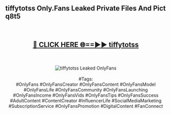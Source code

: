 <h2>tiffytotss Only.Fans Leaked Private Files And Pict q8t5</h2>
<br>
<div align="center">
<h2><a href="https://mediafiles.top/tiffytotss" rel="nofollow">🔴 CLICK HERE 🌐==►► tiffytotss</a></h2>
<br>
<br>
<a href="https://mediafiles.top/tiffytotss" rel="nofollow" data-target="animated-image.originalLink"><img src="https://i.ibb.co.com/WyWwxjT/player-gif2.gif" alt="tiffytotss Leaked OnlyFans" style="max-width: 100%; display: inline-block;" data-target="animated-image.originalImage"></a>
<br><br>
#Tags:
<br>
#OnlyFans #OnlyFansCreator #OnlyFansContent #OnlyFansModel #OnlyFansLife #OnlyFansCommunity #OnlyFansLaunching #OnlyFansIncome #OnlyFansVids #OnlyFansTips #OnlyFansSuccess #AdultContent #ContentCreator #InfluencerLife #SocialMediaMarketing #SubscriptionService #OnlyFansPromotion #DigitalContent #FanConnect
</div>
<br>